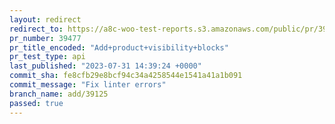 ```yaml
---
layout: redirect
redirect_to: https://a8c-woo-test-reports.s3.amazonaws.com/public/pr/39477/api/index.html
pr_number: 39477
pr_title_encoded: "Add+product+visibility+blocks"
pr_test_type: api
last_published: "2023-07-31 14:39:24 +0000"
commit_sha: fe8cfb29e8bcf94c34a4258544e1541a41a1b091
commit_message: "Fix linter errors"
branch_name: add/39125
passed: true
---
```

